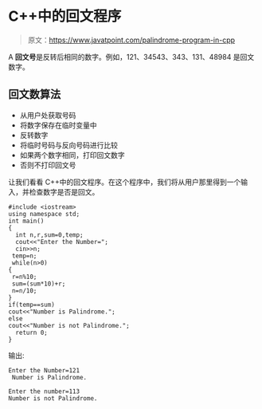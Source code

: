 # C++中的回文程序

> 原文：<https://www.javatpoint.com/palindrome-program-in-cpp>

A **回文号**是反转后相同的数字。例如，121、34543、343、131、48984 是回文数字。

## 回文数算法

*   从用户处获取号码
*   将数字保存在临时变量中
*   反转数字
*   将临时号码与反向号码进行比较
*   如果两个数字相同，打印回文数字
*   否则不打印回文号

让我们看看 C++中的回文程序。在这个程序中，我们将从用户那里得到一个输入，并检查数字是否是回文。

```
#include <iostream>
using namespace std;
int main()
{
  int n,r,sum=0,temp;  
  cout<<"Enter the Number=";  
  cin>>n;  
 temp=n;  
 while(n>0)  
{  
 r=n%10;  
 sum=(sum*10)+r;  
 n=n/10;  
}  
if(temp==sum)  
cout<<"Number is Palindrome.";  
else  
cout<<"Number is not Palindrome."; 
  return 0;
}

```

输出:

```
Enter the Number=121   
 Number is Palindrome.	

```

```
Enter the number=113  
Number is not Palindrome.

```